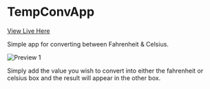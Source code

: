 # TempConvApp

[View Live Here](https://samjrogers.github.io/TempConvApp/)

Simple app for converting between Fahrenheit & Celsius.

![Preview 1](https://samjrogers.github.io/TempConvApp/App.png)

Simply add the value you wish to convert into either the fahrenheit or celsius box and the result will appear in the other box. 
